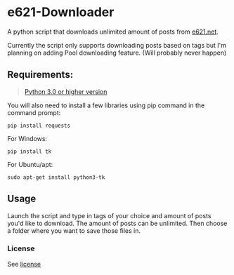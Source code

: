 # e621-Downloader
A python script that downloads unlimited amount of posts from [e621.net](https://e621.net).

Currently the script only supports downloading posts based on tags but I'm planning on adding Pool downloading feature. (Will probably never happen)

## Requirements:
> [Python 3.0 or higher version](https://www.python.org/downloads/)

You will also need to install a few libraries using pip command in the command prompt:

```
pip install requests
```

For Windows:
```
pip install tk
```
For Ubuntu/apt:
```
sudo apt-get install python3-tk
```



## Usage
Launch the script and type in tags of your choice and amount of posts you'd like to download.
The amount of posts can be unlimited.
Then choose a folder where you want to save those files in.

### License
See [license](https://github.com/Gerdvibis/e621-Downloader/blob/main/LICENSE)
